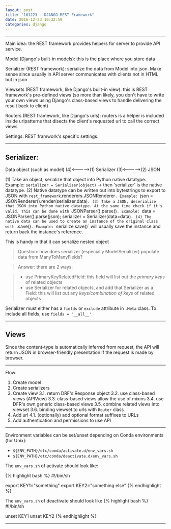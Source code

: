 ```yaml
---
layout: post
title: "161223 - DJANGO REST Framework"
date: 2016-12-23 10:32:59
categories: django
---
```


---
Main idea: the REST framework provides helpers for server to provide API service.

Model (Django's built-in models): this is the place where you store data

Serializer (REST framework): serialize the data from Model into json. Make sense since usually in API server communicates with clients not in HTML but in json

Viewsets (REST framework, like Django's built-in view): this is REST framework's pre-defined views (so more than likely, you don't have to write your own views using Django's class-based views to handle delivering the result back to client)

Routers (REST framework, like Django's urls): routers is a helper is included inside urlpatterns that disects the client's requested url to call the correct views

Settings: REST framwork's specific settings.

---
## Serializer:

Data object (such as model) (4)<----->(1) Serializer (3)<----->(2) JSON

(1) Take an object, serialize that object into Python native datatype. Example: `serializer = Serializer(object)` -> then 'serializer' is the native datatype.
(2) Native datatype can be written out into bytestrings to export to JSON with `rest_framework`.renderers.JSONRenderer`. Example: `json = JSONRenderer().render(serializer.data)`.
(3) Take a JSON, deserialize that JSON into Python native datatype. At the same time check if it's valid. This can be done with `JSONParser().parse()`. Example: `data = JSONParser().parse(json); serializer = Serializer(data=data)`.
(4) The native data can be used to create an instance of the original class with `.save()`. Example: `serialize.save()` will usually save the instance and return back the instance's reference.

This is handy in that it can serialize nested object

>Question: how does serializer (especially ModelSerializer) populate data from ManyToManyFields?

>Answer: there are 2 ways:
    
>    - use PrimaryKeyRelatedField: this field will list out the *primary keys* of related objects
>    - use Serializer for related objects, and add that Serializer as a Field: this will list out any *keys/combination of keys* of related objects

Serializer must either has a `fields` or `exclude` attribute in `.Meta` class. To include all fields, use `fields = '__all__'`

---
## Views

Since the content-type is automatically inferred from request, the API will return JSON in browser-friendly presentation if the request is made by browser.


---
Flow:

1. Create model
2. Create serializers
3. Create view
    3.1. return DRF's Response object
    3.2. use class-based views (APIView)
    3.3. class-based views allow the use of mixins
    3.4. use DFR's own generic class-based views
    3.5. combine related views into viewset
    3.6. binding viewset to urls with `Router` class
4. Add url
    4.1. (optionally) add optional format suffixes to URLs
5. Add authentication and permissions to use API


---
Environment variables can be set/unset depending on Conda environments (for Unix):
- `${ENV_PATH}/etc/conda/activate.d/env_vars.sh`
- `${ENV_PATH}/etc/conda/deactivate.d/env_vars.sh`

The `env_vars.sh` of activate should look like:

{% highlight bash %}
#!/bin/sh

export KEY1="something"
export KEY2="something else"
{% endhighlight %}


The `env_vars.sh` of deactivate should look like
{% highlight bash %}
#!/bin/sh

unset KEY1
unset KEY2
{% endhighlight %}

---


